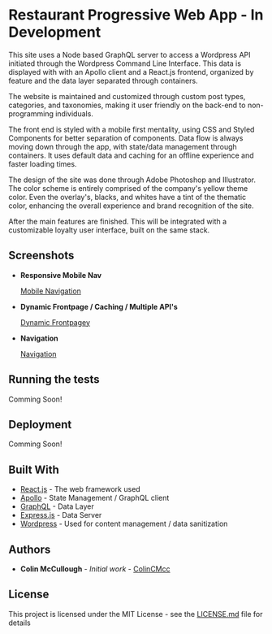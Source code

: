 # Restaurant Progressive Web App - In Development

This site uses a Node based GraphQL server to access a Wordpress API initiated through the Wordpress Command Line Interface. This data is displayed with with an Apollo client and a React.js frontend, organized by feature and the data layer separated through containers.

The website is maintained and customized through custom post types, categories, and taxonomies, making it user friendly on the back-end to non-programming individuals.

The front end is styled with a mobile first mentality, using CSS and Styled Components for better separation of components. Data flow is always moving down through the app, with state/data management through containers. It uses default data and caching for an offline experience and faster loading times.

The design of the site was done through Adobe Photoshop and Illustrator. The color scheme is entirely comprised of the company's yellow theme color. Even the overlay's, blacks, and whites have a tint of the thematic color, enhancing the overall experience and brand recognition of the site.

After the main features are finished. This will be integrated with a customizable loyalty user interface, built on the same stack.

## Screenshots

- **Responsive Mobile Nav**

  [Mobile Navigation](https://i.imgur.com/CzQ49c4.gif)

- **Dynamic Frontpage / Caching / Multiple API's**

  [Dynamic Frontpagey](https://i.imgur.com/gTSgdlz.gif)

- **Navigation**

  [Navigation](https://i.imgur.com/IZ1ZqNG.gif)

## Running the tests

Comming Soon!

## Deployment

Comming Soon!

## Built With

- [React.js](https://reactjs.org/) - The web framework used
- [Apollo](https://www.apollographql.com/) - State Management / GraphQL client
- [GraphQL](https://graphql.org/) - Data Layer
- [Express.js](https://expressjs.com/) - Data Server
- [Wordpress](https://wordpress.org/) - Used for content management / data sanitization

## Authors

- **Colin McCullough** - _Initial work_ - [ColinCMcc](https://github.com/colincmcc)

## License

This project is licensed under the MIT License - see the [LICENSE.md](LICENSE.md) file for details
